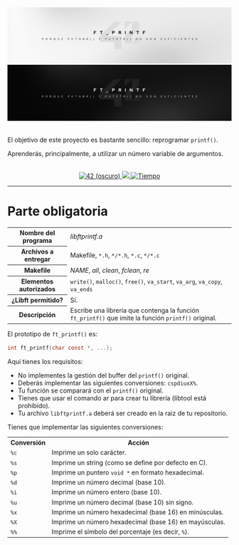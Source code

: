 <div align="center">
    <img src=".github/readme/banner-light.png#gh-light-mode-only" alt="Banner (claro)" />
    <img src=".github/readme/banner-dark.png#gh-dark-mode-only" alt="Banner (oscuro)" />
</div>

<br>

El objetivo de este proyecto es bastante sencillo: reprogramar `printf()`.

Aprenderás, principalmente, a utilizar un número variable de argumentos.

<br>

<div align="center">
    <a href='https://profile.intra.42.fr/users/antgalan' target="_blank">
        <img alt='42 (oscuro)' src='https://img.shields.io/badge/Málaga-black?style=flat&logo=42&logoColor=white'/>
    </a>
    <a href='https://projects.intra.42.fr/projects/42cursus-ft_printf/projects_users/2933997' target="_blank">
        <img src="https://img.shields.io/badge/Puntuación-100%20%2F%20100-success?color=%2312bab9&style=flat" />
    </a>
    <a href="https://wakatime.com/@srgalan">
        <img src="https://img.shields.io/badge/wakatime-9 hrs-blue?style=flat&logo=wakatime" alt="Tiempo" />
    </a>
</div>

---

# Parte obligatoria

<table>
  <tr>
    <th>Nombre del programa</th>
    <td><em>libftprintf.a</em></td>
  </tr>
  <tr>
    <th>Archivos a entregar</th>
    <td>Makefile, <code>*.h</code>, <code>*/*.h</code>, <code>*.c</code>, <code>*/*.c</code></td>
  </tr>
  <tr>
    <th>Makefile</th>
    <td><em>NAME</em>, <em>all</em>, <em>clean</em>, <em>fclean</em>, <em>re</em></td>
  </tr>
  <tr>
    <th>Elementos autorizados</th>
    <td><code>write()</code>, <code>malloc()</code>, <code>free()</code>, <code>va_start</code>, <code>va_arg</code>, <code>va_copy</code>, <code>va_ends</code></td>
  </tr>
  <tr>
    <th>¿Libft permitido?</th>
    <td>Sí.</td>
  </tr>
  <tr>
    <th>Descripción</th>
    <td>Escribe una librería que contenga la función <code>ft_printf()</code> que imite la función <code>printf()</code> original.</td>
  </tr>
</table>

El prototipo de `ft_printf()` es:

```c
int ft_printf(char const *, ...);
```

Aquí tienes los requisitos:

- No implementes la gestión del buffer del `printf()` original.
- Deberás implementar las siguientes conversiones: `cspdiuxX%`.
- Tu función se comparará con el `printf()` original.
- Tienes que usar el comando ar para crear tu librería (libtool está prohibido).
- Tu archivo `libftprintf.a` deberá ser creado en la raiz de tu repositorio.

Tienes que implementar las siguientes conversiones:

<table>
  <tr>
    <th>Conversión</th>
    <th>Acción</th>
  </tr>
  <tr>
    <td><code>%c</code></td>
    <td>Imprime un solo carácter.</td>
  </tr>
  <tr>
    <td><code>%s</code></td>
    <td>Imprime un string (como se define por defecto en C).</td>
  </tr>
  <tr>
    <td><code>%p</code></td>
    <td>Imprime un puntero <code>void *</code> en formato hexadecimal.</td>
  </tr>
  <tr>
    <td><code>%d</code></td>
    <td>Imprime un número decimal (base 10).</td>
  </tr>
  <tr>
    <td><code>%i</code></td>
    <td>Imprime un número entero (base 10).</td>
  </tr>
  <tr>
    <td><code>%u</code></td>
    <td>Imprime un número decimal (base 10) sin signo.</td>
  </tr>
  <tr>
    <td><code>%x</code></td>
    <td>Imprime un número hexadecimal (base 16) en minúsculas.</td>
  </tr>
  <tr>
    <td><code>%X</code></td>
    <td>Imprime un número hexadecimal (base 16) en mayúsculas.</td>
  </tr>
  <tr>
    <td><code>%%</code></td>
    <td>Imprime el símbolo del porcentaje (es decir, <code>%</code>).</td>
  </tr>
</table>
